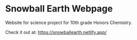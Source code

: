 # Snowball Earth Webpage

Website for science project for 10th grade Honors Chemistry.

Check it out at: <a href="https://snowballearth.netlify.app/" target="_blank">https://snowballearth.netlify.app/</a>
